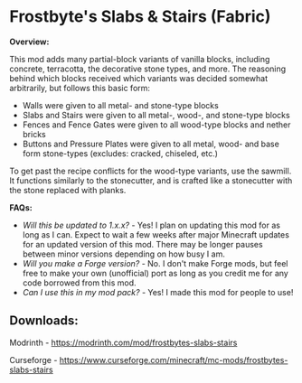 # Frostbyte's Slabs & Stairs (Fabric)

**Overview:**

This mod adds many partial-block variants of vanilla blocks, including concrete, terracotta, the decorative stone types, and more. The reasoning behind which blocks received which variants was decided somewhat arbitrarily, but follows this basic form:

- Walls were given to all metal- and stone-type blocks
- Slabs and Stairs were given to all metal-, wood-, and stone-type blocks
- Fences and Fence Gates were given to all wood-type blocks and nether bricks
- Buttons and Pressure Plates were given to all metal, wood- and base form stone-types (excludes: cracked, chiseled, etc.)

To get past the recipe conflicts for the wood-type variants, use the sawmill. It functions similarly to the stonecutter, and is crafted like a stonecutter with the stone replaced with planks.

**FAQs:**

- *Will this be updated to 1.x.x?* - Yes! I plan on updating this mod for as long as I can. Expect to wait a few weeks after major Minecraft updates for an updated version of this mod. There may be longer pauses between minor versions depending on how busy I am.
- *Will you make a Forge version?* - No. I don't make Forge mods, but feel free to make your own (unofficial) port as long as you credit me for any code borrowed from this mod.
- *Can I use this in my mod pack?* - Yes! I made this mod for people to use!

## Downloads:

Modrinth - https://modrinth.com/mod/frostbytes-slabs-stairs

Curseforge - https://www.curseforge.com/minecraft/mc-mods/frostbytes-slabs-stairs
